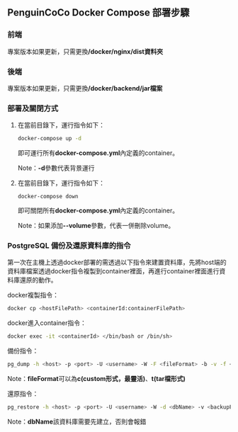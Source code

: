 ## PenguinCoCo Docker Compose 部署步驟

### 前端

專案版本如果更新，只需更換<b>/docker/nginx/dist資料夾</b>

### 後端

專案版本如果更新，只需更換<b>/docker/backend/jar檔案</b>

### 部署及關閉方式

1. 在當前目錄下，運行指令如下：

   ```bash
   docker-compose up -d
   ```

   即可運行所有**docker-compose.yml**內定義的container。

   Note：**-d**參數代表背景運行

2. 在當前目錄下，運行指令如下：

   ```b
   docker-compose down
   ```

   即可關閉所有**docker-compose.yml**內定義的container。

   Note：如果添加<b>--volume</b>參數，代表一併刪除volume。

### PostgreSQL 備份及還原資料庫的指令

第一次在主機上透過docker部署的需透過以下指令來建置資料庫，先將host端的資料庫檔案透過docker指令複製到container裡面，再進行container裡面進行資料庫還原的動作。

docker複製指令：

```bash
docker cp <hostFilePath> <containerId:containerFilePath>
```

docker進入container指令：

```bash
docker exec -it <containerId> </bin/bash or /bin/sh>
```

備份指令：

```bash
pg_dump -h <host> -p <port> -U <username> -W -F <fileFormat> -b -v -f <outputFilePath> <dbName>
```

Note：<b>fileFormat</b>可以為**c(custom形式，最靈活)**、**t(tar檔形式)**

還原指令：

```bash
pg_restore -h <host> -p <port> -U <username> -W -d <dbName> -v <backupFilePath>
```

Note：<b>dbName</b>該資料庫需要先建立，否則會報錯